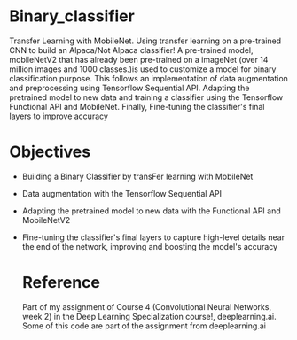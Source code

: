 # Binary_classifier
Transfer Learning with MobileNet. Using transfer learning on a pre-trained CNN to build an Alpaca/Not Alpaca classifier!
A pre-trained model, mobileNetV2 that has already been pre-trained on a imageNet (over 14 million images and 1000 classes.)is used to customize a model for binary classification purpose. This follows an implementation of data augmentation and preprocessing using Tensorflow Sequential API. Adapting the pretrained model to new data and training a classifier using the Tensorflow Functional API and MobileNet. Finally, Fine-tuning the classifier's final layers to improve accuracy

# Objectives
* Building a Binary Classifier by transFer learning with MobileNet
* Data augmentation with the Tensorflow Sequential API
* Adapting the pretrained model to new data with the Functional API and MobileNetV2
* Fine-tuning the classifier's final layers to capture high-level details near the end of the network, improving and
  boosting the model's accuracy

  # Reference
  Part of my assignment of Course 4 (Convolutional Neural Networks, week 2) in the Deep Learning 
  Specialization course!, deeplearning.ai. Some of this code are part of the assignment from deeplearning.ai
